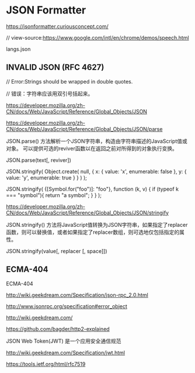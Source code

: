 # JSON Formatter 

https://jsonformatter.curiousconcept.com/




// view-source:https://www.google.com/intl/en/chrome/demos/speech.html

langs.json


## INVALID JSON (RFC 4627)

// Error:Strings should be wrapped in double quotes.


// 错误：字符串应该用双引号括起来。






https://developer.mozilla.org/zh-CN/docs/Web/JavaScript/Reference/Global_Objects/JSON










https://developer.mozilla.org/zh-CN/docs/Web/JavaScript/Reference/Global_Objects/JSON/parse



JSON.parse() 方法解析一个JSON字符串，构造由字符串描述的JavaScript值或对象。
可以提供可选的reviver函数以在返回之前对所得到的对象执行变换。


JSON.parse(text[, reviver])




JSON.stringify( 
    Object.create(
        null, 
        { 
            x: { value: 'x', enumerable: false }, 
            y: { value: 'y', enumerable: true } 
        }
    )
);


JSON.stringify(
    {[Symbol.for("foo")]: "foo"}, 
    function (k, v) {
        if (typeof k === "symbol"){
            return "a symbol";
        }
    }
);








https://developer.mozilla.org/zh-CN/docs/Web/JavaScript/Reference/Global_Objects/JSON/stringify



JSON.stringify() 方法将JavaScript值转换为JSON字符串，如果指定了replacer函数，则可以替换值，或者如果指定了replacer数组，则可选地仅包括指定的属性。


JSON.stringify(value[, replacer [, space]])










## ECMA-404



ECMA-404

http://wiki.geekdream.com/Specification/json-rpc_2.0.html

http://www.jsonrpc.org/specification#error_object


http://wiki.geekdream.com/




https://github.com/bagder/http2-explained


JSON Web Token(JWT) 是一个应用安全通信规范

http://wiki.geekdream.com/Specification/jwt.html

https://tools.ietf.org/html/rfc7519



